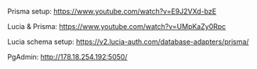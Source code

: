 Prisma setup:
https://www.youtube.com/watch?v=E9J2VXd-bzE

Lucia & Prisma:
https://www.youtube.com/watch?v=UMpKaZy0Rpc

Lucia schema setup: 
https://v2.lucia-auth.com/database-adapters/prisma/

PgAdmin:
http://178.18.254.192:5050/